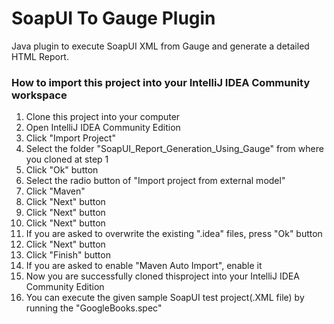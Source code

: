 # SoapUI To Gauge Plugin

Java plugin to execute SoapUI XML from Gauge and generate a detailed HTML Report.



### How to import this project into your IntelliJ IDEA Community workspace
1) Clone this project into your computer
2) Open IntelliJ IDEA Community Edition
3) Click "Import Project"
4) Select the folder "SoapUI_Report_Generation_Using_Gauge" from where you cloned at step 1
5) Click "Ok" button
6) Select the radio button of "Import project from external model"
7) Click "Maven"
8) Click "Next" button
9) Click "Next" button
10) Click "Next" button
11) If you are asked to overwrite the existing ".idea" files, press "Ok" button
12) Click "Next" button
13) Click "Finish" button
14) If you are asked to enable "Maven Auto Import", enable it
15) Now you are successfully cloned thisproject into your IntelliJ IDEA Community Edition
16) You can execute the given sample SoapUI test project(.XML file) by running the "GoogleBooks.spec"
